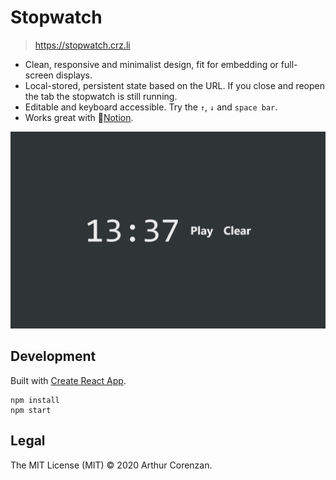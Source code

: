 # Stopwatch

> https://stopwatch.crz.li

- Clean, responsive and minimalist design, fit for embedding or full-screen displays.
- Local-stored, persistent state based on the URL. If you close and reopen the tab the stopwatch is still running.
- Editable and keyboard accessible. Try the `↑`, `↓` and `space bar`.
- Works great with 📔[Notion](https://notion.so).

![A screenshot of the application embedded in Notion.](screenshot.png?123)

## Development

Built with [Create React App](https://github.com/facebook/create-react-app).

```
npm install
npm start
```

## Legal

The MIT License (MIT) © 2020 Arthur Corenzan.
